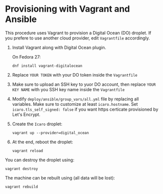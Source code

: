 # Provisioning with Vagrant and Ansible

This procedure uses Vagrant to provision a Digital Ocean (DO) droplet.
If you prefere to use another cloud provider, edit ``Vagrantfile`` accordingly.


1. Install Vagrant along with Digital Ocean plugin.

   On Fedora 27:
   ```
   dnf install vagrant-digitalocean
   ```

2. Replace ``YOUR TOKEN`` with your DO token inside the ``Vagrantfile``

3. Make sure to upload an SSH key to yuor DO account, then replace ``YOUR KEY NAME``
   with you SSH key name inside the ``Vagrantfile``

4. Modify ``deploy/ansible/group_vars/all.yml`` file by replacing all variables.
   Make sure to customize at least ``icaro.hostname``.
   Set ``icaro.tls_self_signed: false`` if you want https certicate provisioned by Let's Encrypt.

5. Create the ``Icaro`` droplet:
   ```
   vagrant up --provider=digital_ocean
   ```

6. At the end, reboot the droplet:
   ```
   vagrant reload
   ```

You can destroy the droplet using:
```
vagrant destroy
```

The machine can be rebuilt using (all data will be lost): 
```
vagrant rebuild
```
